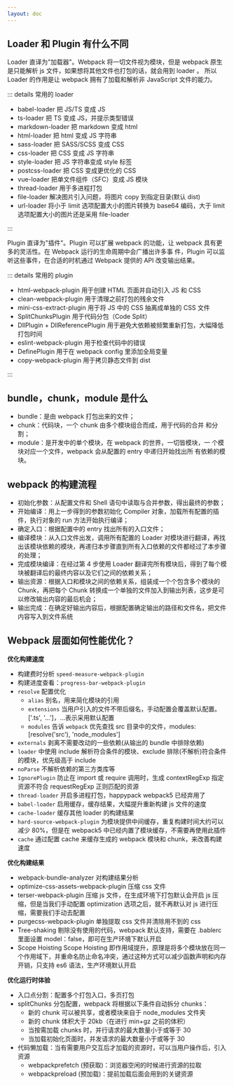 ```yaml
---
layout: doc
---
```


## Loader 和 Plugin 有什么不同

Loader 直译为"加载器"。Webpack 将⼀切⽂件视为模块，但是 webpack 原⽣是只能解析 js ⽂件，如果想将其他⽂件也打包的话，就会⽤到 loader 。 所以 Loader 的作⽤是让 webpack 拥有了加载和解析⾮ JavaScript ⽂件的能⼒。

::: details 常用的 loader

- babel-loader 把 JS/TS 变成 JS
- ts-loader 把 TS 变成 JS，并提示类型错误
- markdown-loader 把 markdown 变成 html
- html-loader 把 html 变成 JS 字符串
- sass-loader 把 SASS/SCSS 变成 CSS
- css-loader 把 CSS 变成 JS 字符串
- style-loader 把 JS 字符串变成 style 标签
- postcss-loader 把 CSS 变成更优化的 CSS
- vue-loader 把单文件组件（SFC）变成 JS 模块
- thread-loader 用于多进程打包
- file-loader 解决图片引入问题，将图片 copy 到指定目录(默认 dist)
- url-loader 将小于 limit 选项配置大小的图片转换为 base64 编码，大于 limit 选项配置大小的图片还是采用 file-loader

:::

Plugin 直译为"插件"。Plugin 可以扩展 webpack 的功能，让 webpack 具有更多的灵活性。在 Webpack 运⾏的⽣命周期中会⼴播出许多事 件，Plugin 可以监听这些事件，在合适的时机通过 Webpack 提供的 API 改变输出结果。

::: details 常用的 plugin

- html-webpack-plugin 用于创建 HTML 页面并自动引入 JS 和 CSS
- clean-webpack-plugin 用于清理之前打包的残余文件
- mini-css-extract-plugin 用于将 JS 中的 CSS 抽离成单独的 CSS 文件
- SplitChunksPlugin 用于代码分包（Code Split）
- DllPlugin + DllReferencePlugin 用于避免大依赖被频繁重新打包，大幅降低打包时间
- eslint-webpack-plugin 用于检查代码中的错误
- DefinePlugin 用于在 webpack config 里添加全局变量
- copy-webpack-plugin 用于拷贝静态文件到 dist

:::

## bundle，chunk，module 是什么

- bundle：是由 webpack 打包出来的⽂件；
- chunk：代码块，⼀个 chunk 由多个模块组合⽽成，⽤于代码的合并 和分割；
- module：是开发中的单个模块，在 webpack 的世界，⼀切皆模块，⼀ 个模块对应⼀个⽂件，webpack 会从配置的 entry 中递归开始找出所 有依赖的模块。

## webpack 的构建流程

- 初始化参数：从配置文件和 Shell 语句中读取与合并参数，得出最终的参数；
- 开始编译：用上一步得到的参数初始化 Compiler 对象，加载所有配置的插件，执行对象的 run 方法开始执行编译；
- 确定入口：根据配置中的 entry 找出所有的入口文件；
- 编译模块：从入口文件出发，调用所有配置的 Loader 对模块进行翻译，再找出该模块依赖的模块，再递归本步骤直到所有入口依赖的文件都经过了本步骤的处理；
- 完成模块编译：在经过第 4 步使用 Loader 翻译完所有模块后，得到了每个模块被翻译后的最终内容以及它们之间的依赖关系；
- 输出资源：根据入口和模块之间的依赖关系，组装成一个个包含多个模块的 Chunk，再把每个 Chunk 转换成一个单独的文件加入到输出列表，这步是可以修改输出内容的最后机会；
- 输出完成：在确定好输出内容后，根据配置确定输出的路径和文件名，把文件内容写入到文件系统

## Webpack 层面如何性能优化？

**优化构建速度**

- 构建费时分析 `speed-measure-webpack-plugin`
- 构建进度查看：`progress-bar-webpack-plugin`
- `resolve` 配置优化
  - `alias` 别名，用来简化模块的引用
  - `extensions` 当用户引入的文件不带后缀名，手动配置会覆盖默认配置。['.ts', '...']，...表示采用默认配置
  - `modules` 告诉 `webpack` 优先查找 src 目录中的文件，modules: [resolve('src'), 'node_modules']
- `externals` 剥离不需要改动的一些依赖(从输出的 bundle 中排除依赖)
- `loader` 中使用 include 解析符合条件的模块、exclude 排除(不解析)符合条件的模块，优先级高于 include
- `noParse` 不解析依赖的第三方类库等
- `IgnorePlugin` 防止在 import 或 require 调用时，生成 contextRegExp 指定资源不符合 requestRegExp 正则匹配的资源
- `thread-loader` 开启多进程打包，happypack webpack5 已经弃用了
- `babel-loader` 启用缓存，缓存结果，大幅提升重新构建 js 文件的速度
- `cache-loader` 缓存其他 loader 的构建结果
- `hard-source-webpack-plugin` 为模块提供中间缓存，重复构建时间大约可以减少 80%，但是在 webpack5 中已经内置了模块缓存，不需要再使用此插件
- `cache` 通过配置 cache 来缓存生成的 webpack 模块和 chunk，来改善构建速度

**优化构建结果**

- webpack-bundle-analyzer 对构建结果分析
- optimize-css-assets-webpack-plugin 压缩 css 文件
- terser-webpack-plugin 压缩 js 文件，在生成环境下打包默认会开启 js 压缩，但是当我们手动配置 optimization 选项之后，就不再默认对 js 进行压缩，需要我们手动去配置
- purgecss-webpack-plugin 单独提取 css 文件并清除用不到的 css
- Tree-shaking 剔除没有使用的代码，webpack 默认支持，需要在 .bablerc 里面设置 model：false，即可在生产环境下默认开启
- Scope Hoisting Scope Hoisting 即作用域提升，原理是将多个模块放在同一个作用域下，并重命名防止命名冲突，通过这种方式可以减少函数声明和内存开销，只支持 es6 语法，生产环境默认开启

**优化运行时体验**

- 入口点分割：配置多个打包入口，多页打包
- splitChunks 分包配置，webpack 将根据以下条件自动拆分 chunks：
  - 新的 chunk 可以被共享，或者模块来自于 node_modules 文件夹
  - 新的 chunk 体积大于 20kb（在进行 min+gz 之前的体积）
  - 当按需加载 chunks 时，并行请求的最大数量小于或等于 30
  - 当加载初始化页面时，并发请求的最大数量小于或等于 30
- 代码懒加载：当有需要用户交互后才加载的资源时，可以当用户操作后，引入资源
  - webpackprefetch (预获取)：浏览器空闲的时候进行资源的拉取
  - webpackpreload (预加载)：提前加载后面会用到的关键资源
